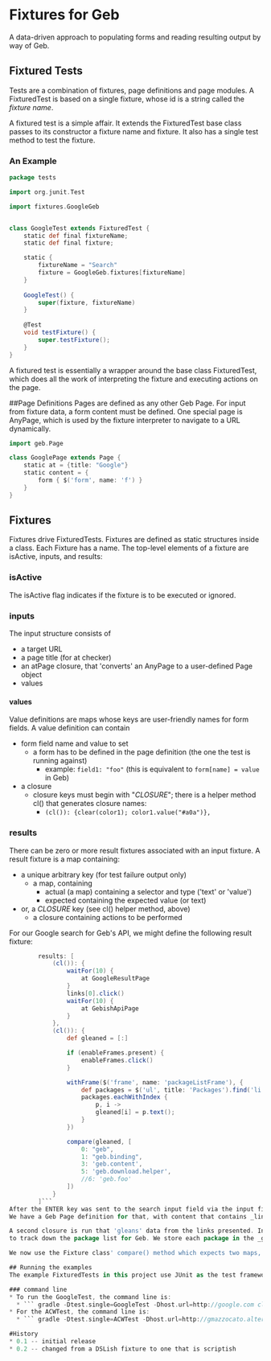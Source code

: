 # Fixtures for Geb

A data-driven approach to populating forms and reading resulting output by way of Geb.
## Fixtured Tests
Tests are a combination of fixtures, page definitions and page modules. A FixturedTest is based on a single fixture, whose id is a string called the *fixture name*.

A fixtured test is a simple affair. It extends the FixturedTest base class passes to its constructor a fixture name and fixture. It also has a single test method to test the fixture.

### An Example 
```groovy
package tests

import org.junit.Test

import fixtures.GoogleGeb


class GoogleTest extends FixturedTest {
	static def final fixtureName;
	static def final fixture;

	static {
		fixtureName = "Search"
		fixture = GoogleGeb.fixtures[fixtureName]
	}
	
	GoogleTest() {
		super(fixture, fixtureName)
	}
	
	@Test
	void testFixture() {
		super.testFixture();
	}
}
```

A fixtured test is essentially a wrapper around the base class FixturedTest, which does all the work of interpreting the fixture and executing actions on the page.  

##Page Definitions
Pages are defined as any other Geb Page. For input from fixture data, a form content must be defined. One special page is AnyPage, which is used by the fixture interpreter to navigate to a URL dynamically.

```groovy
import geb.Page

class GooglePage extends Page {
	static at = {title: "Google"}
	static content = {
		form { $('form', name: 'f') }
	}
}
```
## Fixtures
Fixtures drive FixturedTests. Fixtures are defined as static structures inside a class. Each Fixture has a name. The top-level elements of a fixture are isActive, inputs, and results:

### isActive
The isActive flag indicates if the fixture is to be executed or ignored.

### inputs
The input structure consists of 
* a target URL
* a page title (for at checker)
* an atPage closure, that 'converts' an AnyPage to a user-defined Page object
* values

#### values
Value definitions are maps whose keys are user-friendly names for form fields.  A value definition can contain
* form field name and value to set
    * a form has to be defined in the page definition (the one the test is running against)
        * example:  ```field1: "foo"```  (this is equivalent to ```form[name] = value``` in Geb)
* a closure
    * closure keys must begin with "_CLOSURE_"; there is a helper method cl() that generates closure names:
        * ```(cl()): {clear(color1); color1.value("#a0a")},```

### results
There can be zero or more result fixtures associated with an input fixture. A result fixture is a map containing:
* a unique arbitrary key (for test failure output only)
  * a map, containing 
    * actual (a map) containing a selector and type ('text' or 'value')
    * expected containing the expected value (or text)
* or, a _CLOSURE_ key (see cl() helper method, above)
  * a closure containing actions to be performed 

For our Google search for Geb's API, we might define the following result fixture:
```groovy
        results: [
            (cl()): {
                waitFor(10) {
                    at GoogleResultPage
                }
                links[0].click()
                waitFor(10) {
                    at GebishApiPage
                }
            },
            (cl()): {
                def gleaned = [:]

                if (enableFrames.present) {
                    enableFrames.click()
                }

                withFrame($('frame', name: 'packageListFrame'), {
                    def packages = $('ul', title: 'Packages').find('li a')
                    packages.eachWithIndex {
                        p, i ->
                        gleaned[i] = p.text();
                    }
                })

                compare(gleaned, [
                    0: "geb",
                    1: "geb.binding",
                    3: 'geb.content',
                    5: 'geb.download.helper',
                    //6: 'geb.foo'
                ])
            }
        ]```
After the ENTER key was sent to the search input field via the input fixture, we expect to wind up at a Google results page. 
We have a Geb Page definition for that, with content that contains _links_.  The first link is clicked, then we wait for the Geb API page to appear.

A second closure is run that 'gleans' data from the links presented. In this case, we have to deal with frames, so we use Geb's withFrame method 
to track down the package list for Geb. We store each package in the _gleaned_ map.

We now use the Fixture class' compare() method which expects two maps, the first being the data gleaned and the second containing expected values for (some or all) keys

## Running the examples
The example FixturedTests in this project use JUnit as the test framework. Future versions will support other frameworks. The .gradle.properties settings may have to be changed for your environment.  JDK 1.8 is required.

### command line
* To run the GoogleTest, the command line is:
  * ``` gradle -Dtest.single=GoogleTest -Dhost.url=http://google.com clean chromeTest```
* For the ACWTest, the command line is:
  * ``` gradle -Dtest.single=ACWTest -Dhost.url=http://gmazzocato.altervista.org clean chromeTest```

#History
* 0.1 -- initial release
* 0.2 -- changed from a DSLish fixture to one that is scriptish